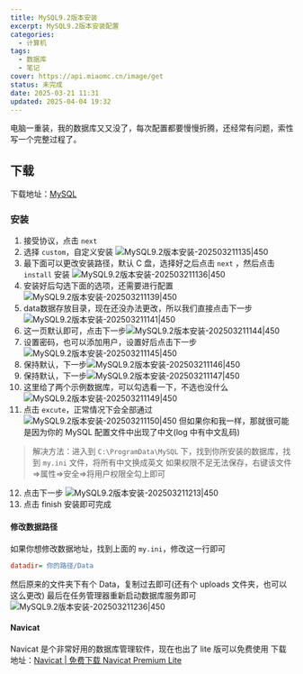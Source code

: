 ```yaml
---
title: MySQL9.2版本安装
excerpt: MySQL9.2版本安装配置
categories:
  - 计算机
tags:
  - 数据库
  - 笔记
cover: https://api.miaomc.cn/image/get
status: 未完成
date: 2025-03-21 11:31
updated: 2025-04-04 19:32
---
```


电脑一重装，我的数据库又又没了，每次配置都要慢慢折腾，还经常有问题，索性写一个完整过程了。
<!--more-->
## 下载
下载地址：[MySQL](https://dev.mysql.com/downloads/mysql/)
### 安装
1. 接受协议，点击 `next`
2. 选择 `custom`，自定义安装 ![MySQL9.2版本安装-202503211135|450](https://gcore.jsdelivr.net/gh/Keduoli03/My_img@img/MySQL9.2%E7%89%88%E6%9C%AC%E5%AE%89%E8%A3%85-202503211135.png)
3. 最下面可以更改安装路径，默认 C 盘，选择好之后点击 `next` ，然后点击 `install` 安装 ![MySQL9.2版本安装-202503211136|450](https://gcore.jsdelivr.net/gh/Keduoli03/My_img@img/MySQL9.2%E7%89%88%E6%9C%AC%E5%AE%89%E8%A3%85-202503211136.png)
4. 安装好后勾选下面的选项，还需要进行配置![MySQL9.2版本安装-202503211139|450](https://gcore.jsdelivr.net/gh/Keduoli03/My_img@img/MySQL9.2%E7%89%88%E6%9C%AC%E5%AE%89%E8%A3%85-202503211139.png)
5. data数据存放目录，现在还没办法更改，所以我们直接点击下一步![MySQL9.2版本安装-202503211141|450](https://gcore.jsdelivr.net/gh/Keduoli03/My_img@img/MySQL9.2%E7%89%88%E6%9C%AC%E5%AE%89%E8%A3%85-202503211141.png)
6. 这一页默认即可，点击下一步![MySQL9.2版本安装-202503211144|450](https://gcore.jsdelivr.net/gh/Keduoli03/My_img@img/MySQL9.2%E7%89%88%E6%9C%AC%E5%AE%89%E8%A3%85-202503211144.png)
7. 设置密码，也可以添加用户，设置好后点击下一步![MySQL9.2版本安装-202503211145|450](https://gcore.jsdelivr.net/gh/Keduoli03/My_img@img/MySQL9.2%E7%89%88%E6%9C%AC%E5%AE%89%E8%A3%85-202503211145.png)
8. 保持默认，下一步![MySQL9.2版本安装-202503211146|450](https://gcore.jsdelivr.net/gh/Keduoli03/My_img@img/MySQL9.2%E7%89%88%E6%9C%AC%E5%AE%89%E8%A3%85-202503211146.png)
9. 保持默认，下一步![MySQL9.2版本安装-202503211147|450](https://gcore.jsdelivr.net/gh/Keduoli03/My_img@img/MySQL9.2%E7%89%88%E6%9C%AC%E5%AE%89%E8%A3%85-202503211147.png)
10. 这里给了两个示例数据库，可以勾选看一下，不选也没什么![MySQL9.2版本安装-202503211149|450](https://gcore.jsdelivr.net/gh/Keduoli03/My_img@img/MySQL9.2%E7%89%88%E6%9C%AC%E5%AE%89%E8%A3%85-202503211149.png)
11. 点击 `excute`，正常情况下会全部通过 ![MySQL9.2版本安装-202503211150|450](https://gcore.jsdelivr.net/gh/Keduoli03/My_img@img/MySQL9.2%E7%89%88%E6%9C%AC%E5%AE%89%E8%A3%85-202503211150.png) 但如果你和我一样，那就很可能是因为你的 MySQL 配置文件中出现了中文(log 中有中文乱码)
> 解决方法：进入到 `C:\ProgramData\MySQL` 下，找到你所安装的数据库，找到 `my.ini` 文件，将所有中文换成英文
> 如果权限不足无法保存，右键该文件=>属性=>安全=>将用户权限全勾上即可
12. 点击下一步 ![MySQL9.2版本安装-202503211213|450](https://gcore.jsdelivr.net/gh/Keduoli03/My_img@img/MySQL9.2%E7%89%88%E6%9C%AC%E5%AE%89%E8%A3%85-202503211213.png)
13. 点击 finish 安装即可完成

#### 修改数据路径
如果你想修改数据地址，找到上面的 `my.ini`，修改这一行即可
```ini
datadir= 你的路径/Data
```

然后原来的文件夹下有个 Data，复制过去即可(还有个 uploads 文件夹，也可以这么更改)
最后在任务管理器重新启动数据库服务即可
![MySQL9.2版本安装-202503211236|450](https://gcore.jsdelivr.net/gh/Keduoli03/My_img@img/MySQL9.2%E7%89%88%E6%9C%AC%E5%AE%89%E8%A3%85-202503211236.png)


#### Navicat
Navicat 是个非常好用的数据库管理软件，现在也出了 lite 版可以免费使用
下载地址：[Navicat | 免费下载 Navicat Premium Lite](https://www.navicat.com.cn/download/navicat-premium-lite)
